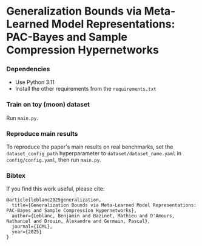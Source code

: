 # Generalization Bounds via Meta-Learned Model Representations: PAC-Bayes and Sample Compression Hypernetworks

### Dependencies

- Use Python 3.11
- Install the other requirements from the `requirements.txt`

### Train on toy (moon) dataset

Run `main.py`.

### Reproduce main results

To reproduce the paper's main results on real benchmarks, set the `dataset_config_path` hyperparameter to `dataset/dataset_name.yaml` in `config/config.yaml`, then run `main.py`.

### Bibtex

If you find this work useful, please cite:

```
@article{leblanc2025generalization,
  title={Generalization Bounds via Meta-Learned Model Representations: PAC-Bayes and Sample Compression Hypernetworks},
  author={Leblanc, Benjamin and Bazinet, Mathieu and D'Amours, Nathaniel and Drouin, Alexandre and Germain, Pascal},
  journal={ICML},
  year={2025}
}
```
